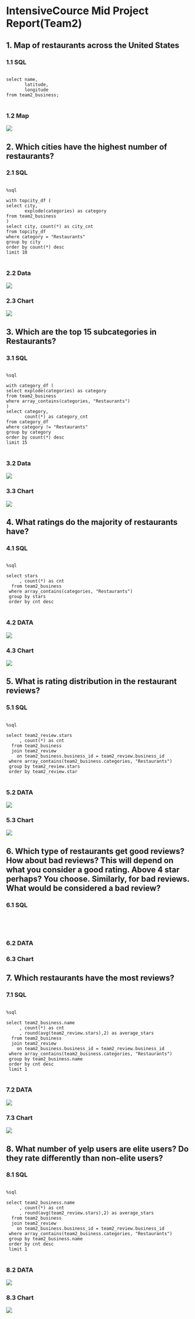 # IntensiveCource Mid Project Report(Team2)
## 1. Map of restaurants across the United States
### 1.1 SQL
<pre>
<code>
select name,
       latitude,
       longitude
from team2_business;
</code>
</pre>

### 1.2 Map
<img src=./images/mid_01.png>



## 2. Which cities have the highest number of restaurants?
### 2.1 SQL
<pre>
<code>
%sql

with topcity_df (
select city, 
       explode(categories) as category 
from team2_business
)
select city, count(*) as city_cnt 
from topcity_df 
where category = "Restaurants" 
group by city 
order by count(*) desc 
limit 10
</code>
</pre>

### 2.2 Data
<img src=./images/mid_02_01.png>

### 2.3 Chart
<img src=./images/mid_02_02.png>



## 3. Which are the top 15 subcategories in Restaurants?
### 3.1 SQL
<pre>
<code>
%sql

with category_df (
select explode(categories) as category 
from team2_business 
where array_contains(categories, "Restaurants")
)
select category, 
       count(*) as category_cnt 
from category_df 
where category != "Restaurants" 
group by category 
order by count(*) desc 
limit 15
</code>
</pre>

### 3.2 Data
<img src=./images/mid_03_01.png>

### 3.3 Chart
<img src=./images/mid_03_02.png>



## 4. What ratings do the majority of restaurants have?
### 4.1 SQL
<pre>
<code>
%sql

select stars
     , count(*) as cnt
  from team2_business
 where array_contains(categories, "Restaurants")
 group by stars 
 order by cnt desc
</code>
</pre>

### 4.2 DATA
<img src=./images/mid_04_01.png>

### 4.3 Chart
<img src=./images/mid_04_04.png>



## 5. What is rating distribution in the restaurant reviews?
### 5.1 SQL
<pre>
<code>
%sql

select team2_review.stars
     , count(*) as cnt
  from team2_business
  join team2_review
    on team2_business.business_id = team2_review.business_id
 where array_contains(team2_business.categories, "Restaurants")
 group by team2_review.stars
 order by team2_review.star
</code>
</pre>

### 5.2 DATA
<img src=./images/mid_05_01.png>

### 5.3 Chart
<img src=./images/mid_05_02.png>



## 6. Which type of restaurants get good reviews? How about bad reviews? This will depend on what you consider a good rating. Above 4 star perhaps? You choose. Similarly, for bad reviews. What would be considered a bad review?
### 6.1 SQL
<pre>
<code>

</code>
</pre>

### 6.2 DATA

### 6.3 Chart



## 7. Which restaurants have the most reviews?
### 7.1 SQL
<pre>
<code>
%sql

select team2_business.name
     , count(*) as cnt
     , round(avg(team2_review.stars),2) as average_stars
  from team2_business
  join team2_review
    on team2_business.business_id = team2_review.business_id
 where array_contains(team2_business.categories, "Restaurants")
 group by team2_business.name
 order by cnt desc
 limit 1
</code>
</pre>

### 7.2 DATA
<img src=./images/mid_07_01.png>

### 7.3 Chart
<img src=./images/mid_07_02.png>



## 8. What number of yelp users are elite users? Do they rate differently than non-elite users?
### 8.1 SQL
<pre>
<code>
%sql

select team2_business.name
     , count(*) as cnt
     , round(avg(team2_review.stars),2) as average_stars
  from team2_business
  join team2_review
    on team2_business.business_id = team2_review.business_id
 where array_contains(team2_business.categories, "Restaurants")
 group by team2_business.name
 order by cnt desc
 limit 1
</code>
</pre>

### 8.2 DATA
<img src=./images/mid_08_01.png>

### 8.3 Chart
<img src=./images/mid_08_02.png>


